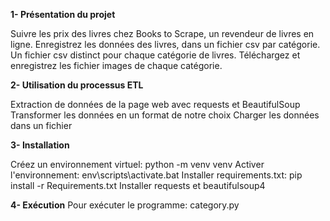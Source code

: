 **1- Présentation du projet** 

Suivre les prix des livres chez Books to Scrape, un revendeur de livres en ligne. 
Enregistrez les données des livres, dans un fichier csv par catégorie.
Un fichier csv distinct pour chaque catégorie de livres.
Téléchargez et enregistrez les fichier images de chaque catégorie.

**2- Utilisation du processus ETL**

Extraction de données de la page web avec requests et BeautifulSoup
Transformer les données en un format de notre choix
Charger les données dans un fichier

**3- Installation**

Créez un environnement virtuel: python -m venv venv
Activer l'environnement: env\scripts\activate.bat
Installer requirements.txt: pip install -r Requirements.txt
Installer requests et beautifulsoup4

**4- Exécution**
Pour exécuter le programme: category.py
